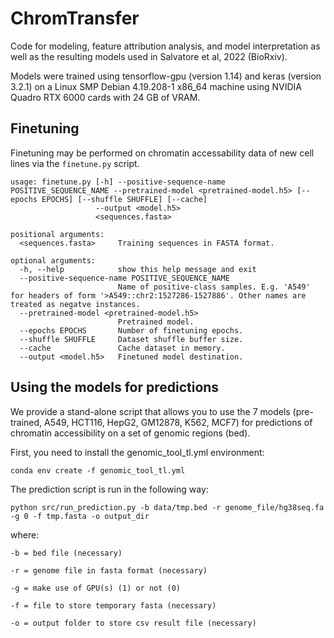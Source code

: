 # ChromTransfer
Code for modeling, feature attribution analysis, and model interpretation as well as the resulting models used in Salvatore et al, 2022 (BioRxiv).

Models were trained using tensorflow-gpu (version 1.14) and keras (version 3.2.1) on a Linux SMP Debian 4.19.208-1 x86_64 machine using NVIDIA Quadro RTX 6000 cards with 24 GB of VRAM.


## Finetuning

Finetuning may be performed on chromatin accessability data of new cell lines via the `finetune.py` script. 

```
usage: finetune.py [-h] --positive-sequence-name POSITIVE_SEQUENCE_NAME --pretrained-model <pretrained-model.h5> [--epochs EPOCHS] [--shuffle SHUFFLE] [--cache]
                   --output <model.h5>
                   <sequences.fasta>

positional arguments:
  <sequences.fasta>     Training sequences in FASTA format.

optional arguments:
  -h, --help            show this help message and exit
  --positive-sequence-name POSITIVE_SEQUENCE_NAME
                        Name of positive-class samples. E.g. 'A549' for headers of form '>A549::chr2:1527286-1527886'. Other names are treated as negatve instances.
  --pretrained-model <pretrained-model.h5>
                        Pretrained model.
  --epochs EPOCHS       Number of finetuning epochs.
  --shuffle SHUFFLE     Dataset shuffle buffer size.
  --cache               Cache dataset in memory.
  --output <model.h5>   Finetuned model destination.
```


## Using the models for predictions

We provide a stand-alone script that allows you to use the 7 models (pre-trained, A549, HCT116, HepG2, GM12878, K562, MCF7) for predictions of chromatin accessibility on a set of genomic regions (bed). 

First, you need to install the genomic_tool_tl.yml environment:
    
    conda env create -f genomic_tool_tl.yml 

The prediction script is run in the following way:
  
    python src/run_prediction.py -b data/tmp.bed -r genome_file/hg38seq.fa -g 0 -f tmp.fasta -o output_dir
  
where:
  
    -b = bed file (necessary)
    
    -r = genome file in fasta format (necessary)
    
    -g = make use of GPU(s) (1) or not (0)
    
    -f = file to store temporary fasta (necessary)
    
    -o = output folder to store csv result file (necessary)
    
